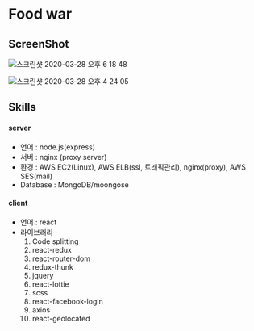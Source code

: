 # Food war

ScreenShot
------------

![스크린샷 2020-03-28 오후 6 18 48](https://user-images.githubusercontent.com/45757382/77819770-d7b3d300-7120-11ea-8d5b-f743c7d6241f.png)

![스크린샷 2020-03-28 오후 4 24 05](https://user-images.githubusercontent.com/45757382/77818630-455b0180-7117-11ea-8109-e7e792c54059.png)

Skills
---------
<h4>server</h4>
<ul>
  <li>언어 : node.js(express)</li>
  <li>서버 : nginx (proxy server)</li>
  <li>환경 : AWS EC2(Linux), AWS ELB(ssl, 트래픽관리), nginx(proxy), AWS SES(mail)</li>  
  <li>Database : MongoDB/moongose</li>
</ul>

<h4>client</h4>
<ul>
  <li>언어 : react </li>
  <li>라이브러리 
    <ol>
      <li>Code splitting</li>
      <li>react-redux</li>
      <li>react-router-dom</li>
      <li>redux-thunk</li>
      <li>jquery</li>
      <li>react-lottie</li>
      <li>scss</li>
      <li>react-facebook-login</li>
      <li>axios</li>
      <li>react-geolocated</li>
    </ol>
  </li>
</ul>

